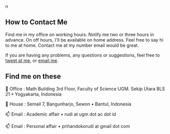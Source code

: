 n

## How to Contact Me

Find me in my office on working hours. Notify me two or three hours in advance. On off hours, I'll be available on home address. Feel free to say hi to me at home. Contact me at my number email would be great.


If you are having any problems, any questions or suggestions, feel free to [tweet at me](https://twitter.com/intent/tweet?text=%40prihandokorudi), or [email me](mailto:rudi@ugm.ac.id).

## Find me on these

:office: Office
:    Math Building 3rd Floor, Faculty of Science UGM.
	 Sekip Utara BLS 21  • Yogyakarta, Indonesia


:house_with_garden: House
:    Semail 7, Bangunharjo, Sewon • Bantul, Indonesia


:mailbox: Email
:    Academic affair • rudi at ugm dot ac dot id


:mailbox: Email
:    Personal affair • prihandokorudi at gmail dot com



